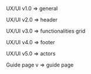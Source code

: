 UX/UI v1.0 => general

UX/UI v2.0 => header

UX/UI v3.0 => functionalities grid

UX/UI v4.0 => footer

UX/UI v5.0 => actors

Guide page v => guide page